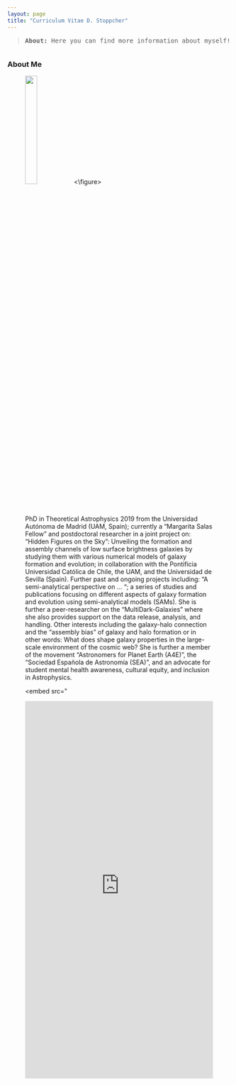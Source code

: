 ```yaml
---
layout: page
title: "Curriculum Vitae D. Stoppcher"
---
```


<blockquote style="margin-bottom:2.5em">
	<tt><b>About: </b>Here you can find more information about myself!</tt>										     
</blockquote>

### About Me

<figure>
  <img src="{{ site.baseurl }}/pictures/profil_picture_2.jpg" width="25%"/>
<\figure>

PhD in Theoretical Astrophysics 2019 from the Universidad Autónoma de Madrid (UAM, Spain); currently a “Margarita Salas Fellow” and postdoctoral researcher in a joint project on: “Hidden Figures on the Sky”: Unveiling the formation and assembly channels of low surface brightness galaxies by studying them with various numerical models of galaxy formation and evolution; in collaboration with the Pontificia Universidad Católica de Chile, the UAM, and the Universidad de Sevilla (Spain). Further past and ongoing projects including: “A semi-analytical perspective on … “; a series of studies and publications focusing on different aspects of galaxy formation and evolution using semi-analytical models (SAMs). She is further a peer-researcher on the “MultiDark-Galaxies” where she also provides support on the data release, analysis, and handling. Other interests including the galaxy-halo connection and the “assembly bias” of galaxy and halo formation or in other words: What does shape galaxy properties in the large-scale environment of the cosmic web? She is further a member of the movement “Astronomers for Planet Earth (A4E)”, the “Sociedad Española de Astronomía (SEA)”, and an advocate for student mental health awareness, cultural equity, and inclusion in Astrophysics.

<embed src="

<embed src="https://dstoppacher.github.io/CV_DStoppacher_web.pdf" width="100%" height="850px"/>


